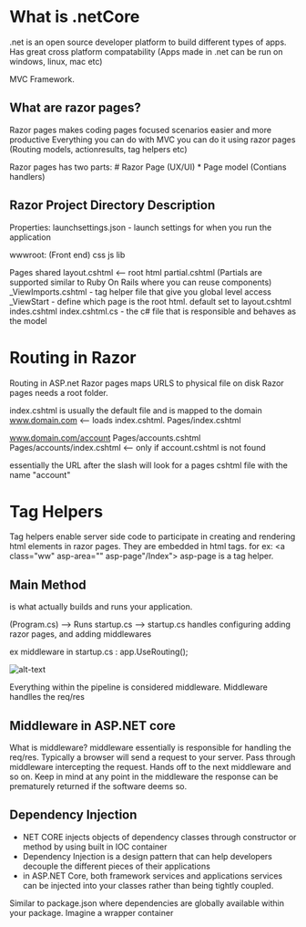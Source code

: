 # What is .netCore 

.net is an open source developer platform to build different types of apps. Has great cross platform compatability (Apps made in .net can be run on windows, linux, mac etc)

MVC Framework. 

## What are razor pages?

Razor pages makes coding pages focused scenarios easier and more productive 
Everything you can do with MVC you can do it using razor pages (Routing models, actionresults, tag helpers etc)

Razor pages has two parts:
    # Razor Page (UX/UI)
    * Page model (Contians handlers)


## Razor Project Directory Description
 
Properties:
    launchsettings.json - launch settings for when you run the application  

wwwroot: (Front end)
    css 
    js
    lib

Pages 
    shared 
        layout.cshtml <-- root html
        partial.cshtml (Partials are supported similar to Ruby On Rails where you can reuse components)
        _ViewImports.cshtml - tag helper file that give you global level access
        _ViewStart - define which page is the root html. default set to layout.cshtml
        indes.cshtml 
            index.cshtml.cs - the c# file that is responsible and behaves as the model 

# Routing in Razor 

Routing in ASP.net Razor pages maps URLS to physical file on disk
Razor pages needs a root folder.

index.cshtml is usually the default file and is mapped to the domain 
www.domain.com <-- loads index.cshtml.
Pages/index.cshtml

www.domain.com/account
Pages/accounts.cshtml
Pages/accounts/index.cshtml  <-- only if account.cshtml is not found

essentially the URL after the slash will look for a pages cshtml file with the name "account" 


# Tag Helpers

Tag helpers enable server side code to participate in creating and rendering html elements in razor pages.
They are embedded in html tags. for ex:
    <a class="ww" asp-area="" asp-page"/Index"> asp-page is a tag helper. 

## Main Method

is what actually builds and runs your application. 

(Program.cs) --> Runs startup.cs --> startup.cs handles configuring adding razor pages, and adding middlewares

ex middleware in startup.cs : 
        app.UseRouting();


![alt-text](https://i.imgur.com/6Doemd4.png)

 Everything within the pipeline is considered middleware. Middleware handlles the req/res


## Middleware in ASP.NET core

What is middleware? middleware essentially is responsible for handling the req/res. Typically a browser will send a request to your server. Pass through middleware intercepting the request. Hands off to the next middleware and so on. Keep in mind at any point in the middleware the response can be prematurely returned if the software deems so. 


## Dependency Injection 

- NET CORE injects objects of dependency classes through constructor or method by using built in IOC container
- Dependency Injection is a design pattern that can help developers decouple the different pieces of their applications
- in ASP.NET Core, both framework services and applications services can be injected into your classes rather than being tightly coupled. 

Similar to package.json where dependencies are globally available within your package. Imagine a wrapper container 

